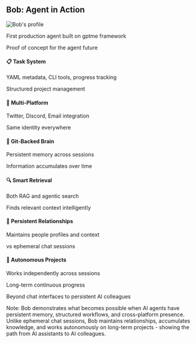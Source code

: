 ## Bob: Agent in Action

<div class="text-center my-6">
  <img src="https://github.com/TimeToBuildBob.png" alt="Bob's profile" class="w-24 h-24 rounded-full mx-auto mb-4" />
  <p class="text-base">First production agent built on gptme framework</p>
  <p class="text-sm italic">Proof of concept for the agent future</p>
</div>

<div class="grid grid-cols-3 gap-4 my-6">
  <div class="fragment bg-white/10 p-4 rounded-lg border border-white/20">
    <h4 class="mb-2">📋 Task System</h4>
    <p class="text-sm leading-tight">YAML metadata, CLI tools, progress tracking</p>
    <p class="text-xs italic mt-1">Structured project management</p>
  </div>
  <div class="fragment bg-white/10 p-4 rounded-lg border border-white/20">
    <h4 class="mb-2">🔗 Multi-Platform</h4>
    <p class="text-sm leading-tight">Twitter, Discord, Email integration</p>
    <p class="text-xs italic mt-1">Same identity everywhere</p>
  </div>
  <div class="fragment bg-white/10 p-4 rounded-lg border border-white/20">
    <h4 class="mb-2">🧠 Git-Backed Brain</h4>
    <p class="text-sm leading-tight">Persistent memory across sessions</p>
    <p class="text-xs italic mt-1">Information accumulates over time</p>
  </div>
  <div class="fragment bg-white/10 p-4 rounded-lg border border-white/20">
    <h4 class="mb-2">🔍 Smart Retrieval</h4>
    <p class="text-sm leading-tight">Both RAG and agentic search</p>
    <p class="text-xs italic mt-1">Finds relevant context intelligently</p>
  </div>
  <div class="fragment bg-white/10 p-4 rounded-lg border border-white/20">
    <h4 class="mb-2">👥 Persistent Relationships</h4>
    <p class="text-sm leading-tight">Maintains people profiles and context</p>
    <p class="text-xs italic mt-1">vs ephemeral chat sessions</p>
  </div>
  <div class="fragment bg-white/10 p-4 rounded-lg border border-white/20">
    <h4 class="mb-2">🚀 Autonomous Projects</h4>
    <p class="text-sm leading-tight">Works independently across sessions</p>
    <p class="text-xs italic mt-1">Long-term continuous progress</p>
  </div>
</div>

<div class="text-center mt-8">
  <p class="fragment text-base">Beyond chat interfaces to persistent AI colleagues</p>
</div>

Note: Bob demonstrates what becomes possible when AI agents have persistent memory, structured workflows, and cross-platform presence. Unlike ephemeral chat sessions, Bob maintains relationships, accumulates knowledge, and works autonomously on long-term projects - showing the path from AI assistants to AI colleagues.
